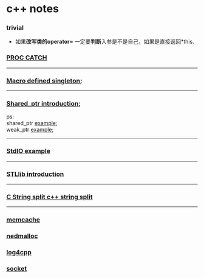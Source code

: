 # c++ notes

### trivial
* 如果**改写类的operator=** 一定要**判断**入参是不是自己，如果是直接返回\*this.

### [PROC CATCH]()
---
### [Macro defined singleton](https://github.com/zhaojinzhou/notes/blob/master/singleton.cpp);  
---
### [Shared_ptr introduction](https://github.com/zhaojinzhou/notes/blob/master/shared_prt.md);  
ps:   
shared_ptr [example](http://www.cplusplus.com/reference/memory/shared_ptr/?kw=shared_ptr);  
weak_ptr [example](http://www.cplusplus.com/reference/memory/weak_ptr/weak_ptr/);

---
### [StdIO example](https://github.com/zhaojinzhou/notes/blob/master/stdio.md)
---
### [STLlib introduction](https://github.com/zhaojinzhou/notes/blob/master/STLlib.md)
---
### [C String split c++ string split](https://github.com/zhaojinzhou/notes/blob/master/c_string_split_%26_c%2B%2B_split.md)
---



### [memcache]()  

### [nedmalloc]()  

### [log4cpp]()  

### [socket]()  

